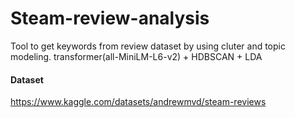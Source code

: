 # Steam-review-analysis

Tool to get keywords from review dataset by using cluter and topic modeling.
transformer(all-MiniLM-L6-v2) + HDBSCAN + LDA

#### Dataset
https://www.kaggle.com/datasets/andrewmvd/steam-reviews
